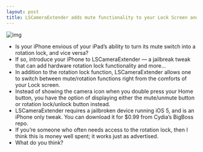 ```yaml
---
layout: post
title: LSCameraExtender adds mute functionality to your Lock Screen and more
---
```

![img](http://media.idownloadblog.com/wp-content/uploads/2012/02/LSCameraExtender-Screenshot.jpg)
* Is your iPhone envious of your iPad’s ability to turn its mute switch into a rotation lock, and vice versa?
* If so, introduce your iPhone to LSCameraExtender — a jailbreak tweak that can add hardware rotation lock functionality and more…
* In addition to the rotation lock function, LSCameraExtender allows one to switch between mute/rotation functions right from the comforts of your Lock screen.
* Instead of showing the camera icon when you double press your Home button, you have the option of displaying either the mute/unmute button or rotation lock/unlock button instead.
* LSCameraExtender requires a jailbroken device running iOS 5, and is an iPhone only tweak. You can download it for $0.99 from Cydia’s BigBoss repo.
* If you’re someone who often needs access to the rotation lock, then I think this is money well spent; it works just as advertised.
* What do you think?

